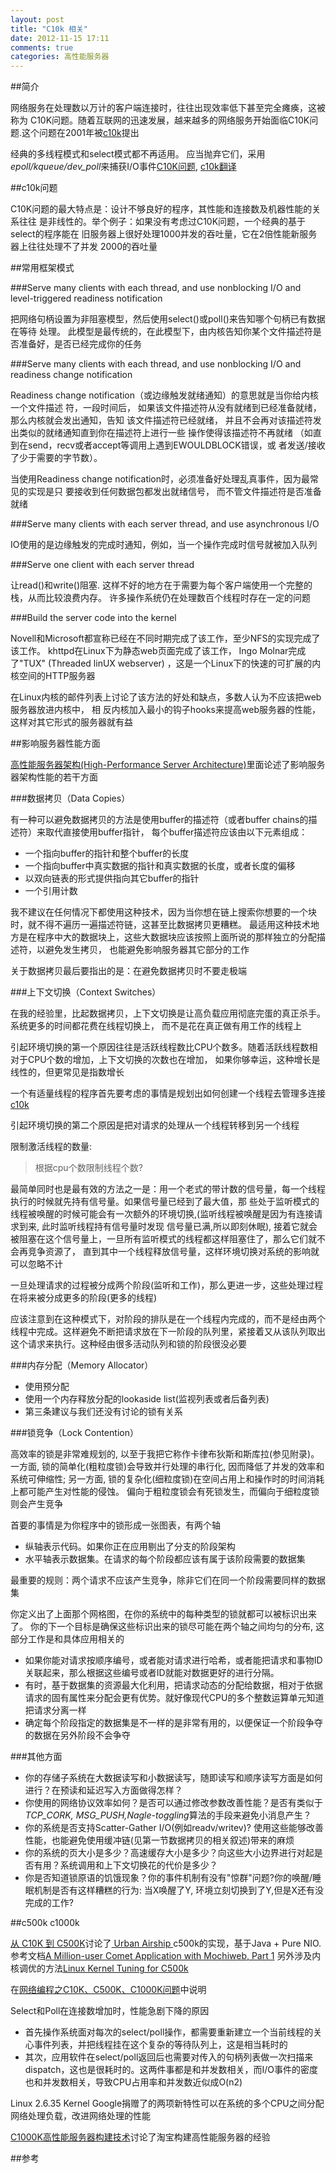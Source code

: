 ```yaml
---
layout: post
title: "C10k 相关"
date: 2012-11-15 17:11
comments: true
categories: 高性能服务器
---
```


##简介

网络服务在处理数以万计的客户端连接时，往往出现效率低下甚至完全瘫痪，这被称为 
C10K问题。随着互联网的迅速发展，越来越多的网络服务开始面临C10K问题.这个问题在2001年被[c10k][1]提出

经典的多线程模式和select模式都不再适用。 
应当抛弃它们，采用*epoll/kqueue/dev_poll*来捕获I/O事件[C10K问题][2], [c10k翻译][3]

##c10k问题

C10K问题的最大特点是：设计不够良好的程序，其性能和连接数及机器性能的关系往往 
是非线性的。举个例子：如果没有考虑过C10K问题，一个经典的基于select的程序能在 
旧服务器上很好处理1000并发的吞吐量，它在2倍性能新服务器上往往处理不了并发 
2000的吞吐量

##常用框架模式

###Serve many clients with each thread, and use nonblocking I/O and level-triggered readiness notification

把网络句柄设置为非阻塞模型，然后使用select()或poll()来告知哪个句柄已有数据在等待 处理。
此模型是最传统的，在此模型下，由内核告知你某个文件描述符是否准备好，是否已经完成你的任务

###Serve many clients with each thread, and use nonblocking I/O and readiness change notification

Readiness change notification（或边缘触发就绪通知）的意思就是当你给内核一个文件描述 符，一段时间后，
如果该文件描述符从没有就绪到已经准备就绪，那么内核就会发出通知，告知 该文件描述符已经就绪，
并且不会再对该描述符发出类似的就绪通知直到你在描述符上进行一些 操作使得该描述符不再就绪
（如直到在send，recv或者accept等调用上遇到EWOULDBLOCK错误，或 者发送/接收了少于需要的字节数）。

当使用Readiness change notification时，必须准备好处理乱真事件，因为最常见的实现是只 要接收到任何数据包都发出就绪信号，
而不管文件描述符是否准备就绪

###Serve many clients with each server thread, and use asynchronous I/O

IO使用的是边缘触发的完成时通知，例如，当一个操作完成时信号就被加入队列

###Serve one client with each server thread

让read()和write()阻塞. 这样不好的地方在于需要为每个客户端使用一个完整的栈，从而比较浪费内存。 
许多操作系统仍在处理数百个线程时存在一定的问题

###Build the server code into the kernel

Novell和Microsoft都宣称已经在不同时期完成了该工作，至少NFS的实现完成了该工作。 khttpd在Linux下为静态web页面完成了该工作， 
Ingo Molnar完成了"TUX" (Threaded linUX webserver) ，这是一个Linux下的快速的可扩展的内核空间的HTTP服务器

在Linux内核的邮件列表上讨论了该方法的好处和缺点，多数人认为不应该把web服务器放进内核中， 相
反内核加入最小的钩子hooks来提高web服务器的性能，这样对其它形式的服务器就有益

##影响服务器性能方面

[高性能服务器架构(High-Performance Server Architecture)][4]里面论述了影响服务器架构性能的若干方面

###数据拷贝（Data Copies）

有一种可以避免数据拷贝的方法是使用buffer的描述符（或者buffer chains的描述符）来取代直接使用buffer指针，
每个buffer描述符应该由以下元素组成：
-  一个指向buffer的指针和整个buffer的长度
-  一个指向buffer中真实数据的指针和真实数据的长度，或者长度的偏移
-  以双向链表的形式提供指向其它buffer的指针
-  一个引用计数

我不建议在任何情况下都使用这种技术，因为当你想在链上搜索你想要的一个块时，就不得不遍历一遍描述符链，这甚至比数据拷贝更糟糕。
最适用这种技术地方是在程序中大的数据块上，这些大数据块应该按照上面所说的那样独立的分配描述符，以避免发生拷贝，
也能避免影响服务器其它部分的工作

关于数据拷贝最后要指出的是：在避免数据拷贝时不要走极端

###上下文切换（Context Switches）

在我的经验里，比起数据拷贝，上下文切换是让高负载应用彻底完蛋的真正杀手。系统更多的时间都花费在线程切换上，
而不是花在真正做有用工作的线程上

引起环境切换的第一个原因往往是活跃线程数比CPU个数多。随着活跃线程数相对于CPU个数的增加，上下文切换的次数也在增加，
如果你够幸运，这种增长是线性的，但更常见是指数增长

一个有适量线程的程序首先要考虑的事情是规划出如何创建一个线程去管理多连接[c10k][2]

引起环境切换的第二个原因是把对请求的处理从一个线程转移到另一个线程

限制激活线程的数量: 

> 根据cpu个数限制线程个数?

最简单同时也是最有效的方法之一是：用一个老式的带计数的信号量，每一个线程执行的时候就先持有信号量。如果信号量已经到了最大值，那
些处于监听模式的线程被唤醒的时候可能会有一次额外的环境切换,(监听线程被唤醒是因为有连接请求到来, 此时监听线程持有信号量时发现
信号量已满,所以即刻休眠), 接着它就会被阻塞在这个信号量上，一旦所有监听模式的线程都这样阻塞住了，那么它们就不会再竞争资源了，
直到其中一个线程释放信号量，这样环境切换对系统的影响就可以忽略不计

一旦处理请求的过程被分成两个阶段(监听和工作)，那么更进一步，这些处理过程在将来被分成更多的阶段(更多的线程)

应该注意到在这种模式下，对阶段的排队是在一个线程内完成的，而不是经由两个线程中完成。这样避免不断把请求放在下一阶段的队列里，紧接着又从该队列取出这个请求来执行。这种经由很多活动队列和锁的阶段很没必要

###内存分配（Memory Allocator）

- 使用预分配
- 使用一个内存释放分配的lookaside list(监视列表或者后备列表)
- 第三条建议与我们还没有讨论的锁有关系

###锁竞争（Lock Contention）

高效率的锁是非常难规划的, 以至于我把它称作卡律布狄斯和斯库拉(参见附录)。一方面, 锁的简单化(粗粒度锁)会导致并行处理的串行化,
因而降低了并发的效率和系统可伸缩性; 另一方面, 锁的复杂化(细粒度锁)在空间占用上和操作时的时间消耗上都可能产生对性能的侵蚀。
偏向于粗粒度锁会有死锁发生，而偏向于细粒度锁则会产生竞争

首要的事情是为你程序中的锁形成一张图表，有两个轴

- 纵轴表示代码。如果你正在应用剔出了分支的阶段架构
- 水平轴表示数据集。在请求的每个阶段都应该有属于该阶段需要的数据集

最重要的规则：两个请求不应该产生竞争，除非它们在同一个阶段需要同样的数据集

你定义出了上面那个网格图，在你的系统中的每种类型的锁就都可以被标识出来了。
你的下一个目标是确保这些标识出来的锁尽可能在两个轴之间均匀的分布, 这部分工作是和具体应用相关的

- 如果你能对请求按顺序编号，或者能对请求进行哈希，或者能把请求和事物ID关联起来，那么根据这些编号或者ID就能对数据更好的进行分隔。
- 有时，基于数据集的资源最大化利用，把请求动态的分配给数据，相对于依据请求的固有属性来分配会更有优势。就好像现代CPU的多个整数运算单元知道把请求分离一样
-  确定每个阶段指定的数据集是不一样的是非常有用的，以便保证一个阶段争夺的数据在另外阶段不会争夺

###其他方面

- 你的存储子系统在大数据读写和小数据读写，随即读写和顺序读写方面是如何进行？在预读和延迟写入方面做得怎样？
- 你使用的网络协议效率如何？是否可以通过修改参数改善性能？是否有类似于*TCP_CORK, MSG_PUSH,Nagle-toggling*算法的手段来避免小消息产生？
- 你的系统是否支持Scatter-Gather I/O(例如readv/writev)? 使用这些能够改善性能，也能避免使用缓冲链(见第一节数据拷贝的相关叙述)带来的麻烦
- 你的系统的页大小是多少？高速缓存大小是多少？向这些大小边界进行对起是否有用？系统调用和上下文切换花的代价是多少？
- 你是否知道锁原语的饥饿现象？你的事件机制有没有"惊群"问题?你的唤醒/睡眠机制是否有这样糟糕的行为: 当X唤醒了Y, 环境立刻切换到了Y,但是X还有没完成的工作?


##c500k c1000k

[从 C10K 到 C500K][6]讨论了[ Urban Airship ](http://urbanairship.com/)c500k的实现，基于Java + Pure NIO.参考文档[A Million-user Comet Application with Mochiweb, Part 1][5]
另外涉及内核调优的方法[Linux Kernel Tuning for C500k ][8]


在[网络编程之C10K、C500K、C1000K问题][7]中说明

Select和Poll在连接数增加时，性能急剧下降的原因

- 首先操作系统面对每次的select/poll操作，都需要重新建立一个当前线程的关心事件列表，并把线程挂在这个复杂的等待队列上，这是相当耗时的
- 其次，应用软件在select/poll返回后也需要对传入的句柄列表做一次扫描来dispatch，这也是很耗时的。这两件事都是和并发数相关，而I/O事件的密度也和并发数相关，导致CPU占用率和并发数近似成O(n2)


Linux 2.6.35 Kernel Google捐赠了的两项新特性可以在系统的多个CPU之间分配网络处理负载，改进网络处理的性能

[C1000K高性能服务器构建技术][9]讨论了淘宝构建高性能服务器的经验

##参考

[1]: http://www.kegel.com/c10k.html
[2]: http://blog.csdn.net/roen/article/details/1537545
[3]: http://www.cnblogs.com/fll/archive/2008/05/17/1201540.html
[4]: http://blog.csdn.net/marising/article/details/5186643
[5]: http://www.metabrew.com/article/a-million-user-comet-application-with-mochiweb-part-1
[6]: http://www.dbanotes.net/arch/c10k_c500k.html
[7]: http://qz.qq.com/6119968/blog?uin=6119968&vin=0&blogid=1307549122
[8]: http://blog.urbanairship.com/blog/2010/09/29/linux-kernel-tuning-for-c500k/
[9]: http://wenku.baidu.com/view/54715a0590c69ec3d5bb75c8.html
